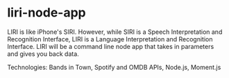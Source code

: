 # liri-node-app
<p>LIRI is like iPhone's SIRI. However, while SIRI is a Speech Interpretation and Recognition Interface, LIRI is a Language Interpretation and Recognition Interface. LIRI will be a command line node app that takes in parameters and gives you back data.</p>
<p>Technologies: Bands in Town, Spotify and OMDB APIs, Node.js, Moment.js</p>
